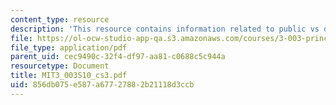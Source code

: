 ```yaml
---
content_type: resource
description: 'This resource contains information related to public vs domestic television. '
file: https://ol-ocw-studio-app-qa.s3.amazonaws.com/courses/3-003-principles-of-engineering-practice-spring-2010/856db075e587a67727882b21118d3ccb_MIT3_003S10_cs3.pdf
file_type: application/pdf
parent_uid: cec9490c-32f4-df97-aa81-c0688c5c944a
resourcetype: Document
title: MIT3_003S10_cs3.pdf
uid: 856db075-e587-a677-2788-2b21118d3ccb
---
```

